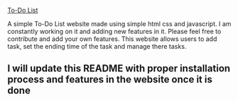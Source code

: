 [To-Do List](https://to-do-list-crew.vercel.app/)

A simple To-Do List website made using simple html css and javascript. I am constantly working on it and adding new features in it. Please feel free to contribute and add your own features.
This website allows users to add task, set the ending time of the task and manage there tasks.

<h2>I will update this README with proper installation process and features in the website once it is done</h2>

